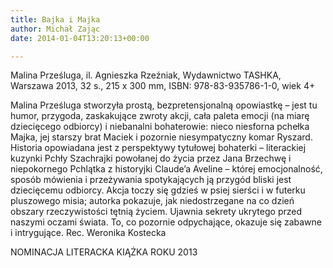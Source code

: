 ```yaml
---
title: Bajka i Majka
author: Michał Zając
date: 2014-01-04T13:20:13+00:00

---
```

Malina Prześluga, il. Agnieszka Rzeźniak, Wydawnictwo TASHKA, Warszawa 2013, 32 s., 215 x 300 mm, ISBN: 978-83-935786-1-0, wiek 4+
  
Malina Prześluga stworzyła prostą, bezpretensjonalną opowiastkę – jest tu humor, przygoda, zaskakujące zwroty akcji, cała paleta emocji (na miarę dziecięcego odbiorcy) i niebanalni bohaterowie: nieco niesforna pchełka Majka, jej starszy brat Maciek i pozornie niesympatyczny komar Ryszard. Historia opowiadana jest z perspektywy tytułowej bohaterki – literackiej kuzynki Pchły Szachrajki powołanej do życia przez Jana Brzechwę i niepokornego Pchlątka z historyjki Claude’a Aveline – której emocjonalność, sposób mówienia i przeżywania spotykających ją przygód bliski jest dziecięcemu odbiorcy. Akcja toczy się gdzieś w psiej sierści i w futerku pluszowego misia; autorka pokazuje, jak niedostrzegane na co dzień obszary rzeczywistości tętnią życiem. Ujawnia sekrety ukrytego przed naszymi oczami świata. To, co pozornie odpychające, okazuje się zabawne i intrygujące. Rec. Weronika Kostecka
   
NOMINACJA LITERACKA KIĄŻKA ROKU 2013
